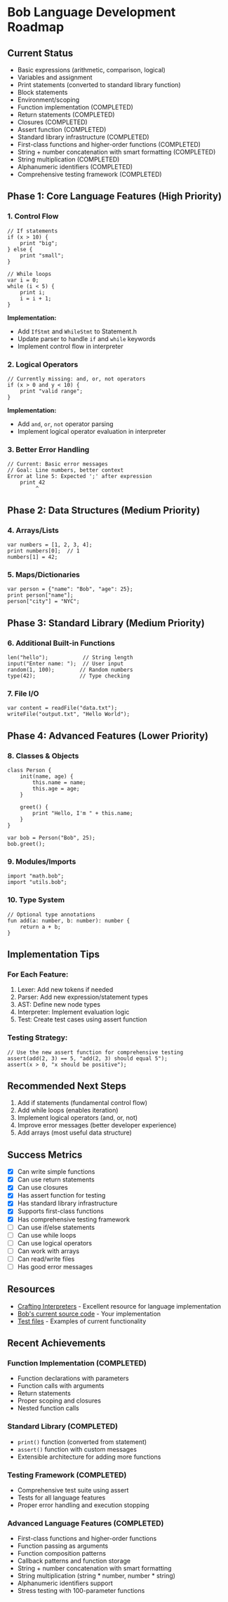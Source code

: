 # Bob Language Development Roadmap

## Current Status
- Basic expressions (arithmetic, comparison, logical)
- Variables and assignment
- Print statements (converted to standard library function)
- Block statements
- Environment/scoping
- Function implementation (COMPLETED)
- Return statements (COMPLETED)
- Closures (COMPLETED)
- Assert function (COMPLETED)
- Standard library infrastructure (COMPLETED)
- First-class functions and higher-order functions (COMPLETED)
- String + number concatenation with smart formatting (COMPLETED)
- String multiplication (COMPLETED)
- Alphanumeric identifiers (COMPLETED)
- Comprehensive testing framework (COMPLETED)

## Phase 1: Core Language Features (High Priority)

### 1. Control Flow
```bob
// If statements
if (x > 10) {
    print "big";
} else {
    print "small";
}

// While loops
var i = 0;
while (i < 5) {
    print i;
    i = i + 1;
}
```

**Implementation:**
- Add `IfStmt` and `WhileStmt` to Statement.h
- Update parser to handle `if` and `while` keywords
- Implement control flow in interpreter

### 2. Logical Operators
```bob
// Currently missing: and, or, not operators
if (x > 0 and y < 10) {
    print "valid range";
}
```

**Implementation:**
- Add `and`, `or`, `not` operator parsing
- Implement logical operator evaluation in interpreter

### 3. Better Error Handling
```bob
// Current: Basic error messages
// Goal: Line numbers, better context
Error at line 5: Expected ';' after expression
    print 42
         ^
```

## Phase 2: Data Structures (Medium Priority)

### 4. Arrays/Lists
```bob
var numbers = [1, 2, 3, 4];
print numbers[0];  // 1
numbers[1] = 42;
```

### 5. Maps/Dictionaries
```bob
var person = {"name": "Bob", "age": 25};
print person["name"];
person["city"] = "NYC";
```

## Phase 3: Standard Library (Medium Priority)

### 6. Additional Built-in Functions
```bob
len("hello");           // String length
input("Enter name: ");  // User input
random(1, 100);        // Random numbers
type(42);              // Type checking
```

### 7. File I/O
```bob
var content = readFile("data.txt");
writeFile("output.txt", "Hello World");
```

## Phase 4: Advanced Features (Lower Priority)

### 8. Classes & Objects
```bob
class Person {
    init(name, age) {
        this.name = name;
        this.age = age;
    }
    
    greet() {
        print "Hello, I'm " + this.name;
    }
}

var bob = Person("Bob", 25);
bob.greet();
```

### 9. Modules/Imports
```bob
import "math.bob";
import "utils.bob";
```

### 10. Type System
```bob
// Optional type annotations
fun add(a: number, b: number): number {
    return a + b;
}
```

## Implementation Tips

### For Each Feature:
1. Lexer: Add new tokens if needed
2. Parser: Add new expression/statement types
3. AST: Define new node types
4. Interpreter: Implement evaluation logic
5. Test: Create test cases using assert function

### Testing Strategy:
```bob
// Use the new assert function for comprehensive testing
assert(add(2, 3) == 5, "add(2, 3) should equal 5");
assert(x > 0, "x should be positive");
```

## Recommended Next Steps

1. Add if statements (fundamental control flow)
2. Add while loops (enables iteration)
3. Implement logical operators (and, or, not)
4. Improve error messages (better developer experience)
5. Add arrays (most useful data structure)

## Success Metrics

- [x] Can write simple functions
- [x] Can use return statements
- [x] Can use closures
- [x] Has assert function for testing
- [x] Has standard library infrastructure
- [x] Supports first-class functions
- [x] Has comprehensive testing framework
- [ ] Can use if/else statements
- [ ] Can use while loops
- [ ] Can use logical operators
- [ ] Can work with arrays
- [ ] Can read/write files
- [ ] Has good error messages

## Resources

- [Crafting Interpreters](https://craftinginterpreters.com/) - Excellent resource for language implementation
- [Bob's current source code](./source/) - Your implementation
- [Test files](./*.bob) - Examples of current functionality

## Recent Achievements

### Function Implementation (COMPLETED)
- Function declarations with parameters
- Function calls with arguments
- Return statements
- Proper scoping and closures
- Nested function calls

### Standard Library (COMPLETED)
- `print()` function (converted from statement)
- `assert()` function with custom messages
- Extensible architecture for adding more functions

### Testing Framework (COMPLETED)
- Comprehensive test suite using assert
- Tests for all language features
- Proper error handling and execution stopping

### Advanced Language Features (COMPLETED)
- First-class functions and higher-order functions
- Function passing as arguments
- Function composition patterns
- Callback patterns and function storage
- String + number concatenation with smart formatting
- String multiplication (string * number, number * string)
- Alphanumeric identifiers support
- Stress testing with 100-parameter functions 